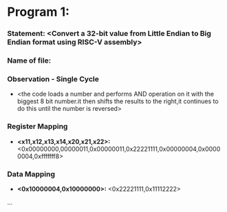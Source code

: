 # Program 1: 
### Statement: <Convert a 32-bit value from Little Endian to Big Endian format using RISC-V assembly>

### Name of file:
<week3>

### Observation - Single Cycle
- <the code loads a number and performs AND operation on it with the biggest 8 bit number.it then shifts the results to the right,it continues to do this until the number is reversed>
 
### Register Mapping
- **<x11,x12,x13,x14,x20,x21,x22>:** <0x00000000,00000011,0x00000011,0x22221111,0x00000004,0x00000004,0xfffffff8>

### Data Mapping
- **<0x10000004,0x10000000>:** <0x22221111,0x11112222>


...
